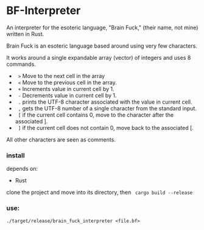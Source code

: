 # BF-Interpreter
An interpreter for the esoteric language, "Brain Fuck," (their name, not mine) written in Rust.

Brain Fuck is an esoteric language based around using very few characters.

It works around a single expandable array (vector) of integers and uses 8 commands.

- ` >` Move to the next cell in the array
- ` <` Move to the previous cell in the array.
- ` +` Increments value in current cell by 1.
- ` -` Decrements value in current cell by 1.
- ` .` prints the UTF-8 character associated with the value in current cell.
- ` ,` gets the UTF-8 number of a single character from the standard input.
- ` [` if the current cell contains 0, move to the character after the associated ].
- ` ]` if the current cell does not contain 0, move back to the associated [.

All other characters are seen as comments.


### install
 depends on:
 * Rust
 
 clone the project and move into its directory, then
 ` cargo build --release`
 
### use:
  ` ./target/release/brain_fuck_interpreter <file.bf> `
